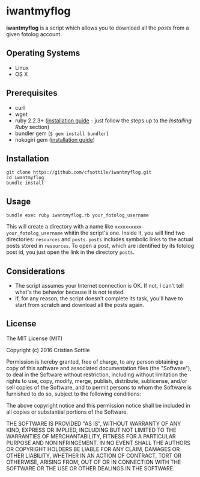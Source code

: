 # iwantmyflog

**iwantmyflog** is a script which allows you to download all the *posts* from a given fotolog account.

## Operating Systems

* Linux
* OS X

## Prerequisites

* curl
* wget
* ruby 2.2.3+ ([installation guide](https://gorails.com/setup/) - just follow the steps up to the *Installing Ruby* section)
* bundler gem (`$ gem install bundler`)
* nokogiri gem ([installation guide](http://www.nokogiri.org/tutorials/installing_nokogiri.html))

## Installation

```console
git clone https://github.com/cfsottile/iwantmyflog.git
cd iwantmyflog
bundle install
```

## Usage

```console
bundle exec ruby iwantmyflog.rb your_fotolog_username
```

This will create a directory with a name like `xxxxxxxxxx-your_fotolog_username` whitin the script's one. Inside it, you will find two directories: `resources` and `posts`. `posts` includes symbolic links to the actual posts stored in `resources`. To open a post, which are identified by its fotolog post id, you just open the link in the directory `posts`.

## Considerations

* The script assumes your Internet connection is OK. If not, I can't tell what's the behavior because it is not tested.
* If, for any reason, the script doesn't complete its task, you'll have to start from scratch and download all the posts again.

## License

The MIT License (MIT)

Copyright (c) 2016 Cristian Sottile

Permission is hereby granted, free of charge, to any person obtaining a copy
of this software and associated documentation files (the "Software"), to deal
in the Software without restriction, including without limitation the rights
to use, copy, modify, merge, publish, distribute, sublicense, and/or sell
copies of the Software, and to permit persons to whom the Software is
furnished to do so, subject to the following conditions:

The above copyright notice and this permission notice shall be included in all
copies or substantial portions of the Software.

THE SOFTWARE IS PROVIDED "AS IS", WITHOUT WARRANTY OF ANY KIND, EXPRESS OR
IMPLIED, INCLUDING BUT NOT LIMITED TO THE WARRANTIES OF MERCHANTABILITY,
FITNESS FOR A PARTICULAR PURPOSE AND NONINFRINGEMENT. IN NO EVENT SHALL THE
AUTHORS OR COPYRIGHT HOLDERS BE LIABLE FOR ANY CLAIM, DAMAGES OR OTHER
LIABILITY, WHETHER IN AN ACTION OF CONTRACT, TORT OR OTHERWISE, ARISING FROM,
OUT OF OR IN CONNECTION WITH THE SOFTWARE OR THE USE OR OTHER DEALINGS IN THE
SOFTWARE.
